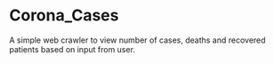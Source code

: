 # Corona_Cases
A simple web crawler to view number of cases, deaths and recovered patients based on input from user.
